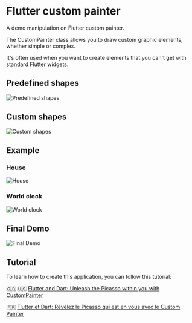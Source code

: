 # Flutter custom painter

A demo manipulation on Flutter custom painter.

The CustomPainter class allows you to draw custom graphic elements, whether simple or complex.

It's often used when you want to create elements that you can't get with standard Flutter widgets.

## Predefined shapes

![Predefined shapes](screenshots/predefined-forms.png)

## Custom shapes

![Custom shapes](screenshots/custom-forms.png)

## Example

### House

![House](screenshots/house.png)

### World clock

![World clock](screenshots/places-clock.jpg)

## Final Demo

![Final Demo](screenshots/feature-preview.gif)

## Tutorial

To learn how to create this application, you can follow this tutorial:

🇬🇧 🇺🇸 [Flutter and Dart: Unleash the Picasso within you with CustomPainter](https://lyabs.hashnode.dev/flutter-and-dart-unleash-the-picasso-within-you-with-custompainter)

🇫🇷 [Flutter et Dart: Révélez le Picasso qui est en vous avec le Custom Painter](https://medium.com/@loicyabili/flutter-et-dart-r%C3%A9v%C3%A9lez-le-picasso-qui-est-en-vous-avec-le-custom-painter-d30b86bb77ef)
